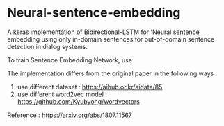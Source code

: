 # Neural-sentence-embedding
A keras implementation of Bidirectional-LSTM for 'Neural sentence embedding using only in-domain sentences for out-of-domain sentence
detection in dialog systems. 




To train Sentence Embedding Network, use 

The implementation differs from the original paper in the following ways :

1. use different dataset : https://aihub.or.kr/aidata/85
2. use different word2vec model : https://github.com/Kyubyong/wordvectors


Reference : https://arxiv.org/abs/1807.11567
